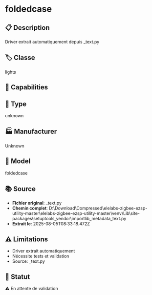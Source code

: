 # foldedcase

## 📋 Description
Driver extrait automatiquement depuis _text.py

## 🏷️ Classe
lights

## 🔧 Capabilities


## 📡 Type
unknown

## 🏭 Manufacturer
Unknown

## 📱 Model
foldedcase

## 📚 Source
- **Fichier original**: _text.py
- **Chemin complet**: D:\Download\Compressed\elelabs-zigbee-ezsp-utility-master\elelabs-zigbee-ezsp-utility-master\venv\Lib\site-packages\setuptools\_vendor\importlib_metadata\_text.py
- **Extrait le**: 2025-08-05T08:33:18.472Z

## ⚠️ Limitations
- Driver extrait automatiquement
- Nécessite tests et validation
- Source: _text.py

## 🚀 Statut
⚠️ En attente de validation
